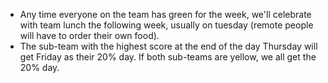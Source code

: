 * Any time everyone on the team has green for the week, we'll celebrate with team lunch the following week, usually on tuesday (remote people will have to order their own food). 
* The sub-team with the highest score at the end of the day Thursday will get Friday as their 20% day. If both sub-teams are yellow, we all get the 20% day.
